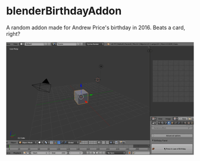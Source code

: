 # blenderBirthdayAddon
A random addon made for Andrew Price's birthday in 2016. Beats a card, right?

![Demo gif](/demo.gif?raw=true)